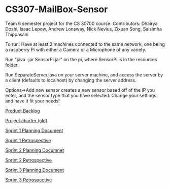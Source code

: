 # CS307-MailBox-Sensor
Team 6 semester project for the CS 30700 course. Contributors: Dhairya Doshi, Isaac Lepow, Andrew Lonsway, Nick Nevius, Zixuan Song, Saisimha Thippasani

To run: Have at least 2 machines connected to the same network, one being a raspberry Pi with either a Camera or a Microphone of any variety. 

Run "java -jar SensorPi.jar" on the pi, where SensorPi is in the resources folder. 

Run SeparateServer.java on your server machine, and access the server by a client (defaults to localhost) by changing the server address.

Options->Add new sensor creates a new sensor based off of the IP you enter, and the sensor type that you have selected. Change your settings and have it fit your needs!

[Product Backlog](https://docs.google.com/document/d/1q9WOWQ9dZgbTcMAQ81_PjJ0icc61juqLTjmg3m5lcAQ/edit?usp=sharing)

[Project charter (old)](https://docs.google.com/document/d/14xaEpn433WinJWjSEcrOXZ3OYQ3oPpYxNRLOItQOCFA/edit?usp=sharing)

[Sprint 1 Planning Document](https://docs.google.com/document/d/1tCdyys34H3xQnLzKEBHygyP4iCg-emQcKg0_ZQa-5bM/edit?usp=docslist_api)

[Sprint 1 Retrospective](https://docs.google.com/document/d/1iqgY-OuX57JK-sF1D-kvdcryd6hYH8uah0d0uxWzFNQ/edit?usp=sharing)

[Sprint 2 Planning Documnet](https://docs.google.com/document/d/1USY67shJTVp7Ic6RzH6V6f66P6HBRIezm0SskP8bTCo/edit?usp=sharing)

[Sprint 2 Retrospective](https://docs.google.com/document/d/1z-_SN_VBwGjxMrI-xIWlvUzJguzGO6jdkJEyMCl23jM/edit?usp=sharing)

[Sprint 3 Planning Document](https://docs.google.com/document/d/1tkR6r1Tw9DGr7cdxh72YnQgFvy8aFFqKpoIG3sxtwNE/edit?usp=sharing)

[Sprint 3 Retrospective](https://docs.google.com/document/d/1Aqx2t0YliNEy_Gmq7bXW0WeZwPZWDtZyQvfZg6VS6lA/edit#)
